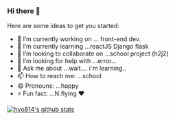 ### Hi there 👋

Here are some ideas to get you started:

- 🔭 I’m currently working on ... front-end dev.
- 🌱 I’m currently learning ...reactJS Django flask
- 👯 I’m looking to collaborate on ...school project (h2j2) 
- 🤔 I’m looking for help with ...error...
- 💬 Ask me about ...wait.... i`m learning..
- 📫 How to reach me: ...school
- 😄 Pronouns: ...happy
- ⚡ Fun fact: ...N.flying ♥

[![hyo814's github stats](https://github-readme-stats.vercel.app/api?username=hyo814)](https://github.com/anuraghazra/github-readme-stats)
